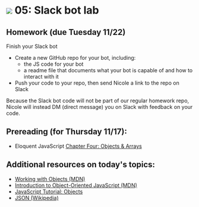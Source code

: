 # ![](https://ga-dash.s3.amazonaws.com/production/assets/logo-9f88ae6c9c3871690e33280fcf557f33.png) 05: Slack bot lab

## Homework (due Tuesday 11/22)
Finish your Slack bot
* Create a new GitHub repo for your bot, including:
   * the JS code for your bot
   * a readme file that documents what your bot is capable of and how to interact with it
* Push your code to your repo, then send Nicole a link to the repo on Slack

Because the Slack bot code will not be part of our regular homework repo, Nicole will instead DM (direct message) you on Slack with feedback on your code. 

## Prereading (for Thursday 11/17):
* Eloquent JavaScript [Chapter Four: Objects & Arrays](http://eloquentjavascript.net/04_data.html)

## Additional resources on today's topics:

* [Working with Objects (MDN)](https://developer.mozilla.org/en-US/docs/Web/JavaScript/Guide/Working_with_Objects)
* [Introduction to Object-Oriented JavaScript (MDN)](https://developer.mozilla.org/en-US/docs/Web/JavaScript/Introduction_to_Object-Oriented_JavaScript)
* [JavaScript Tutorial: Objects](javascript.info/tutorial/objects)
* [JSON (Wikipedia)](https://en.wikipedia.org/wiki/JSON)
